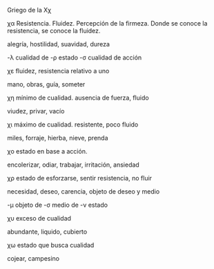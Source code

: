 Griego de la Χχ

χα Resistencia. Fluidez. Percepción de la firmeza. Donde se conoce la resistencia, se conoce la fluidez.

alegría, hostilidad, suavidad, dureza

-λ cualidad de
-ρ estado
-σ cualidad de acción


χε fluidez, resistencia relativo a uno

mano, obras, guía, someter


χη mínimo de cualidad. ausencia de fuerza, fluido

viudez, privar, vacío


χι máximo de cualidad. resistente, poco fluido

miles, forraje, hierba, nieve, prenda


χο estado en base a acción.

encolerizar, odiar, trabajar, irritación, ansiedad


χρ estado de esforzarse, sentir resistencia, no fluir

necesidad, deseo, carencia, objeto de deseo y medio

-μ objeto de
-σ medio de
-ν estado


χυ exceso de cualidad

abundante, liquido, cubierto


χω estado que busca cualidad

cojear, campesino


